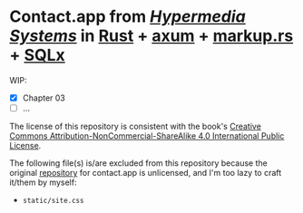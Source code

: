 # Contact.app from _[Hypermedia Systems]_ in [Rust] + [axum] + [markup.rs] + [SQLx]

[Hypermedia Systems]: https://hypermedia.systems
[Rust]: https://www.rust-lang.org
[axum]: https://github.com/tokio-rs/axum
[markup.rs]: https://github.com/utkarshkukreti/markup.rs
[SQLx]: https://github.com/launchbadge/sqlx/tree/main

WIP:

- [x] Chapter 03
- [ ] …

The license of this repository is consistent with the book's
[Creative Commons Attribution-NonCommercial-ShareAlike 4.0 International Public License].

[Creative Commons Attribution-NonCommercial-ShareAlike 4.0 International Public License]: https://github.com/bigskysoftware/hypermedia-systems/blob/0f399f3a5c62605ac871950d32e250c55dab2b4b/book/LICENSE.txt

The following file(s) is/are excluded from this repository because the original
[repository](https://github.com/bigskysoftware/contact-app) for contact.app is
unlicensed, and I'm too lazy to craft it/them by myself:

- `static/site.css`
